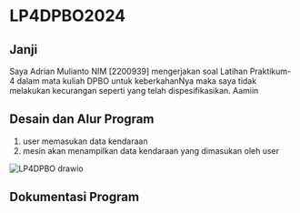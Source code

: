# LP4DPBO2024
## Janji
Saya Adrian Mulianto NIM [2200939] mengerjakan soal Latihan Praktikum-4 dalam mata kuliah DPBO untuk keberkahanNya maka saya tidak melakukan kecurangan seperti yang telah dispesifikasikan. Aamiin 

## Desain dan Alur Program

1. user memasukan data kendaraan
2. mesin akan menampilkan data kendaraan yang dimasukan oleh user

![LP4DPBO drawio](https://github.com/adrianKiv/LP4DPBO2024C2/assets/134991383/d2e94dcf-758b-48e9-a300-2e5bc7d28335)

## Dokumentasi Program

